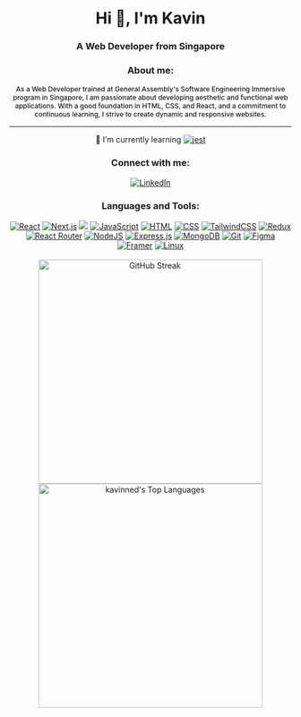 <h1 align="center">Hi 👋, I'm Kavin</h1>
<h3 align="center">A Web Developer from Singapore</h3>

<h3 align="center">About me:</h3>
<p align="center" style="text-align: center; font-weight: 500; font-size: 12px">As a Web Developer trained at General Assembly's Software Engineering Immersive program in Singapore, I am passionate about developing aesthetic and functional web applications. With a good foundation in HTML, CSS, and React, and a commitment to continuous learning, I strive to create dynamic and responsive websites.
</p>
<hr/>
<p align="center">
🌱 I’m currently learning <a href=""><img src="https://img.shields.io/badge/Jest-C21325?logo=jest&logoColor=fff" alt="jest" /></a>
</p>

<h3 align="center">Connect with me:</h3>
<div align="center">
<a href="https://www.linkedin.com/in/kavin-nedumaran/" target="blank"><img src="https://custom-icon-badges.demolab.com/badge/LinkedIn-0A66C2?logo=linkedin-white&logoColor=fff" alt="LinkedIn"/></a>
</div>

<h3 align="center">Languages and Tools:</h3>
<div align="center">
  <a href="https://react.dev/" target="_blank"><img src="https://img.shields.io/badge/React-%2320232a.svg?logo=react&logoColor=%2361DAFB" alt="React"/></a>
  <a href="https://nextjs.org/docs" target="_blank"><img src="https://img.shields.io/badge/Next.js-black?logo=next.js&logoColor=white" alt="Next.js"/></a>
  <a href="https://www.typescriptlang.org/docs/" target="_blank"><img src="https://img.shields.io/badge/TypeScript-3178C6?logo=typescript&logoColor=fff"/></a>
    <a href="https://developer.mozilla.org/en-US/docs/Web/JavaScript" target="_blank"><img src="https://img.shields.io/badge/JavaScript-F7DF1E?logo=javascript&logoColor=000" alt="JavaScript"/></a>
  <a href="https://developer.mozilla.org/en-US/docs/Web/HTML" target="_blank"><img src="https://img.shields.io/badge/HTML-%23E34F26.svg?logo=html5&logoColor=white" alt="HTML"/></a>
  <a href="https://developer.mozilla.org/en-US/docs/Web/CSS" target="_blank"><img src="https://img.shields.io/badge/CSS-1572B6?logo=css3&logoColor=fff" alt="CSS"/></a>
  <a href="https://tailwindcss.com/docs" target="_blank"><img src="https://img.shields.io/badge/Tailwind%20CSS-%2338B2AC.svg?logo=tailwind-css&logoColor=white" alt="TailwindCSS"/></a>
  <a href="https://redux.js.org/" target="_blank"><img src="https://img.shields.io/badge/Redux-764ABC?logo=redux&logoColor=fff" alt="Redux"/></a>
  <a href="https://reactrouter.com/en/main" target="_blank"><img src="https://img.shields.io/badge/React_Router-CA4245?logo=react-router&logoColor=white" alt="React Router"/></a>
  <a href="https://nodejs.org/en/docs" target="_blank"><img src="https://img.shields.io/badge/Node.js-6DA55F?logo=node.js&logoColor=white" alt="NodeJS"/></a>
  <a href="https://expressjs.com/" target="_blank"><img src="https://img.shields.io/badge/Express.js-%23404d59.svg?logo=express&logoColor=%2361DAFB" alt="Express.js"/></a>
  <a href="https://www.mongodb.com/docs/" target="_blank"><img src="https://img.shields.io/badge/MongoDB-%234ea94b.svg?logo=mongodb&logoColor=white" alt="MongoDB"/></a>
  <a href="https://git-scm.com/doc" target="_blank"><img src="https://img.shields.io/badge/Git-F05032?logo=git&logoColor=fff" alt="Git"/></a>
  <a href="https://www.figma.com/" target="_blank"><img src="https://img.shields.io/badge/Figma-F24E1E?logo=figma&logoColor=white" alt="Figma"/></a>
  <a href="https://motion.dev/docs" target="_blank"><img src="https://img.shields.io/badge/Framer_Motion-F7DF1E?logo=framer&logoColor=000" alt="Framer"/></a>
  <a href="https://www.kernel.org/doc/html/latest/" target="_blank"><img src="https://img.shields.io/badge/Linux-FCC624?logo=linux&logoColor=black" alt="Linux"/></a>
</div>

<br/>


<div align='center'><a href="#"><img src="https://github-readme-streak-stats-432s.vercel.app?user=kavinned&theme=react&hide_border=true&fire=EB5454&ring=DB8819" alt="GitHub Streak" width='400px'/></a></div>
<div align="center"><a href='#'><img src="https://github-readme-stats.vercel.app/api/top-langs/?username=kavinned&theme=react&show_icons=true&hide_border=true&layout=compact" alt="kavinned's Top Languages" width='400px'/></a></div>


<!--
**kavinned/kavinned** is a ✨ _special_ ✨ repository because its `README.md` (this file) appears on your GitHub profile.

Here are some ideas to get you started:

- 🔭 I’m currently working on...
- 👯 I’m looking to collaborate on...
- 🤔 I’m looking for help with...
- 💬 Ask me about...
- 📫 How to reach me:...
- 😄 Pronouns:...
- ⚡ Fun fact:...
-->
